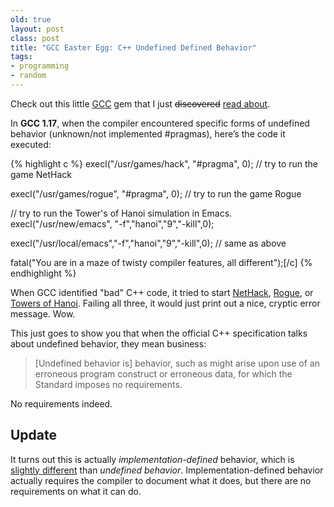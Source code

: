 ```yaml
---
old: true
layout: post
class: post
title: "GCC Easter Egg: C++ Undefined Defined Behavior"
tags:
- programming
- random
---
```


Check out this little [GCC](http://en.wikipedia.org/wiki/GNU_Compiler_Collection) gem that I just <s>discovered</s> [read about](http://www.microsoft.com/downloads/details.aspx?familyid=A436B63B-8EB4-4914-8041-B914B6E0992C&amp;displaylang=en).

In **GCC 1.17**, when the compiler encountered specific forms of undefined behavior (unknown/not implemented #pragmas), here’s the code it executed:

{% highlight c %}
execl("/usr/games/hack", "#pragma", 0); // try to run the game NetHack

execl("/usr/games/rogue", "#pragma", 0); // try to run the game Rogue

// try to run the Tower's of Hanoi simulation in Emacs.
execl("/usr/new/emacs", "-f","hanoi","9","-kill",0);

execl("/usr/local/emacs","-f","hanoi","9","-kill",0); // same as above

fatal("You are in a maze of twisty compiler features, all different");[/c]
{% endhighlight %}

When GCC identified "bad" C++ code, it tried to start [NetHack](http://en.wikipedia.org/wiki/NetHack), [Rogue](http://en.wikipedia.org/wiki/Rogue_%28computer_game%29), or [Towers of Hanoi](http://en.wikipedia.org/wiki/Tower_of_Hanoi#Applications). Failing all three, it would just print out a nice, cryptic error message. Wow.

This just goes to show you that when the official C++ specification talks about undefined behavior, they mean business:

> [Undefined behavior is] behavior, such as might arise upon use of an erroneous program construct or erroneous data, for which the Standard imposes no requirements.

No requirements indeed.

## Update

It turns out this is actually *implementation-defined* behavior, which is [slightly different](http://en.wikipedia.org/wiki/Undefined_behavior) than *undefined behavior*. Implementation-defined behavior actually requires the compiler to document what it does, but there are no requirements on what it can do.
